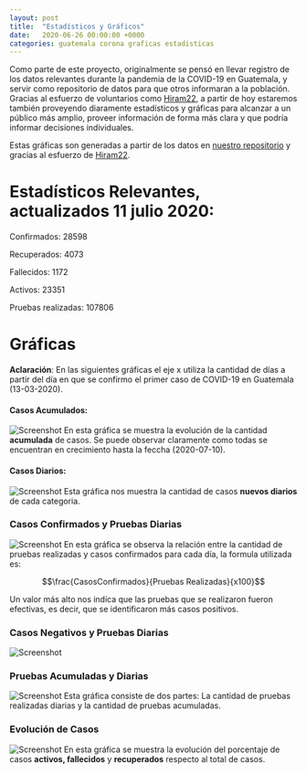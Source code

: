 ```yaml
---
layout: post
title:  "Estadísticos y Gráficos"
date:   2020-06-26 00:00:00 +0000
categories: guatemala corona graficas estadisticas 
---
```



Como parte de este proyecto, originalmente se pensó en llevar registro de los datos relevantes durante la pandemia de la COVID-19 en Guatemala, y servir como repositorio de datos para que otros informaran a la población. Gracias al esfuerzo de voluntarios como [Hiram22](https://github.com/hiram22), a partir de hoy estaremos también proveyendo diaramente estadísticos y gráficas para alcanzar a un público más amplio, proveer información de forma más clara y que podría informar decisiones individuales.

Estas gráficas son generadas a partir de los datos en [nuestro repositorio](https://github.com/ncovgt2020/ncovgt2020) y gracias al esfuerzo de [Hiram22](https://github.com/hiram22).

# Estadísticos Relevantes, actualizados 11 julio 2020:

Confirmados:  28598

Recuperados:  4073

Fallecidos:  1172

Activos:  23351

Pruebas realizadas:  107806

# Gráficas

**Aclaración**:  En las siguientes gráficas el eje x utiliza la cantidad de días a partir del día en que se confirmo el primer caso de COVID-19 en Guatemala (13-03-2020). 

#### Casos Acumulados:
![Screenshot]({{site.url}}/resources/Casos_Acumulados.png)
En esta gráfica se muestra la evolución de la cantidad **acumulada** de casos. Se puede observar claramente como todas se encuentran en crecimiento hasta la feccha (2020-07-10).

#### Casos Diarios:
![Screenshot]({{site.url}}/resources/Casos_Diarios.png)
Esta gráfica nos muestra la cantidad de casos **nuevos diarios** de cada categoria. 

### Casos Confirmados y Pruebas Diarias
![Screenshot]({{site.url}}/resources/Razon_confirmados_pruebas_diario.png)
En esta gráfica se observa la relación entre la cantidad de pruebas realizadas y casos confirmados para cada día, la formula utilizada es: 

$$\frac{CasosConfirmados}{Pruebas Realizadas}{x100}$$

Un valor más alto nos indíca que las pruebas que se realizaron fueron efectivas, es decir, que se identificaron más casos positivos. 

### Casos Negativos y Pruebas Diarias
![Screenshot]({{site.url}}/resources/Razon_negativos_pruebas_diario.png)

### Pruebas Acumuladas y Diarias
![Screenshot]({{site.url}}/resources/Resumen_Pruebas_semilogy.png)
Esta gráfica consiste de dos partes: La cantidad de pruebas realizadas diarias y la cantidad de pruebas acumuladas. 

### Evolución de Casos
![Screenshot]({{site.url}}/resources/Evolucion_Porcentaje_Casos.png)
En esta gráfica se muestra la evolución del porcentaje de casos **activos, fallecidos** y **recuperados** respecto al total de casos. 